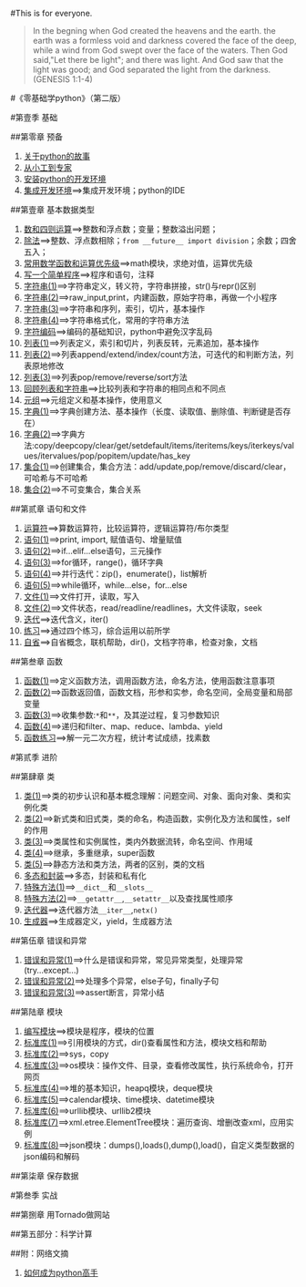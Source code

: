 #This is for everyone.

>In the begning when God created the heavens and the earth. the earth was a formless void and darkness covered the face of the deep, while a wind from God swept over the face of the waters. Then God said,"Let there be light"; and there was light. And God saw that the light was good; and God separated the light from the darkness. (GENESIS 1:1-4)

#《零基础学python》（第二版）

#第壹季 基础

##第零章 预备

1. [关于python的故事](./01.md)
2. [从小工到专家](./02.md)
3. [安装python的开发环境](./03.md)
4. [集成开发环境](./101.md)==>集成开发环境；python的IDE

##第壹章 基本数据类型

1. [数和四则运算](./102.md)==>整数和浮点数；变量；整数溢出问题；
2. [除法](./103.md)==>整数、浮点数相除；`from __future__ import division`；余数；四舍五入；
3. [常用数学函数和运算优先级](./104.md)==>math模块，求绝对值，运算优先级
4. [写一个简单程序](./105.md)==>程序和语句，注释
5. [字符串(1)](./106.md)==>字符串定义，转义符，字符串拼接，str()与repr()区别
6. [字符串(2)](./107.md)==>raw_input,print，内建函数，原始字符串，再做一个小程序
7. [字符串(3)](./108.md)==>字符串和序列，索引，切片，基本操作
8. [字符串(4)](./109.md)==>字符串格式化，常用的字符串方法
9. [字符编码](./110.md)==>编码的基础知识，python中避免汉字乱码
10. [列表(1)](./111.md)==>列表定义，索引和切片，列表反转，元素追加，基本操作
11. [列表(2)](./112.md)==>列表append/extend/index/count方法，可迭代的和判断方法，列表原地修改
12. [列表(3)](./113.md)==>列表pop/remove/reverse/sort方法
13. [回顾列表和字符串](./114.md)==>比较列表和字符串的相同点和不同点
14. [元组](./115.md)==>元组定义和基本操作，使用意义
15. [字典(1)](./116.md)==>字典创建方法、基本操作（长度、读取值、删除值、判断键是否存在）
16. [字典(2)](./117.md)==>字典方法:copy/deepcopy/clear/get/setdefault/items/iteritems/keys/iterkeys/values/itervalues/pop/popitem/update/has_key
17. [集合(1)](./118.md)==>创建集合，集合方法：add/update,pop/remove/discard/clear，可哈希与不可哈希
18. [集合(2)](./119.md)==>不可变集合，集合关系

##第贰章 语句和文件

1. [运算符](./120.md)==>算数运算符，比较运算符，逻辑运算符/布尔类型
2. [语句(1)](./121.md)==>print, import, 赋值语句、增量赋值
3. [语句(2)](./122.md)==>if...elif...else语句，三元操作
4. [语句(3)](./123.md)==>for循环，range()，循环字典
5. [语句(4)](./124.md)==>并行迭代：zip()，enumerate()，list解析
6. [语句(5)](./125.md)==>while循环，while...else，for...else
7. [文件(1)](./126.md)==>文件打开，读取，写入
8. [文件(2)](./127.md)==>文件状态，read/readline/readlines，大文件读取，seek
9. [迭代](./128.md)==>迭代含义，iter()
10. [练习](./129.md)==>通过四个练习，综合运用以前所学
11. [自省](./130.md)==>自省概念，联机帮助，dir()，文档字符串，检查对象，文档

##第叁章 函数

1. [函数(1)](./201.md)==>定义函数方法，调用函数方法，命名方法，使用函数注意事项
2. [函数(2)](./202.md)==>函数返回值，函数文档，形参和实参，命名空间，全局变量和局部变量
3. [函数(3)](./203.md)==>收集参数:`*`和`**`，及其逆过程，复习参数知识
4. [函数(4)](./204.md)==>递归和filter、map、reduce、lambda、yield
5. [函数练习](./205.md)==>解一元二次方程，统计考试成绩，找素数

#第贰季 进阶

##第肆章 类

1. [类(1)](./206.md)==>类的初步认识和基本概念理解：问题空间、对象、面向对象、类和实例化类
2. [类(2)](./207.md)==>新式类和旧式类，类的命名，构造函数，实例化及方法和属性，self的作用
3. [类(3)](./208.md)==>类属性和实例属性，类内外数据流转，命名空间、作用域
4. [类(4)](./209.md)==>继承，多重继承，super函数
5. [类(5)](./210.md)==>静态方法和类方法，两者的区别，类的文档
6. [多态和封装](./211.md)==>多态，封装和私有化
7. [特殊方法(1)](./212.md)==>`__dict__`和`__slots__`
8. [特殊方法(2)](./213.md)==>`__getattr__`,`__setattr__`以及查找属性顺序
9. [迭代器](./214.md)==>迭代器方法`__iter__`,`netx()`
10. [生成器](./215.md)==>生成器定义，yield，生成器方法

##第伍章 错误和异常

1. [错误和异常(1)](./216.md)==>什么是错误和异常，常见异常类型，处理异常(try...except...)
2. [错误和异常(2)](./217.md)==>处理多个异常，else子句，finally子句
3. [错误和异常(3)](./218.md)==>assert断言，异常小结

##第陆章 模块

1. [编写模块](./219.md)==>模块是程序，模块的位置
2. [标准库(1)](./220.md)==>引用模块的方式，dir()查看属性和方法，模块文档和帮助
3. [标准库(2)](./221.md)==>sys，copy
4. [标准库(3)](./222.md)==>os模块：操作文件、目录，查看修改属性，执行系统命令，打开网页
5. [标准库(4)](./223.md)==>堆的基本知识，heapq模块，deque模块
6. [标准库(5)](./224.md)==>calendar模块、time模块、datetime模块
7. [标准库(6)](./225.md)==>urllib模块、urllib2模块
8. [标准库(7)](./226.md)==>xml.etree.ElementTree模块：遍历查询、增删改查xml，应用实例
9. [标准库(8)](./2277.md)==>json模块：dumps(),loads(),dump(),load()，自定义类型数据的json编码和解码

##第柒章 保存数据

#第叁季 实战

##第捌章 用Tornado做网站

##第五部分：科学计算

##附：网络文摘

1. [如何成为python高手](./n001.md)
